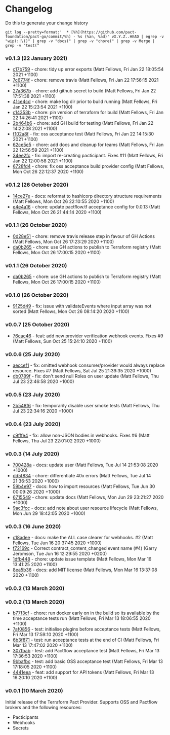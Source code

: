 # Changelog
Do this to generate your change history

    git log --pretty=format:'  * [%h](https://github.com/pact-foundation/pact-go/commit/%h) - %s (%an, %ad)' vX.Y.Z..HEAD | egrep -v "wip(:|\()" | grep -v "docs(" | grep -v "chore(" | grep -v Merge | grep -v "test("

<a name="0.0.1"></a>

### v0.1.3 (22 January 2021)
  * [c17b759](https://github.com/pactflow/terraform/commit/c17b759) - chore: tidy up error exports (Matt Fellows, Fri Jan 22 18:05:54 2021 +1100)
  * [7c6774f](https://github.com/pactflow/terraform/commit/7c6774f) - chore: remove travis (Matt Fellows, Fri Jan 22 17:56:15 2021 +1100)
  * [27a367b](https://github.com/pactflow/terraform/commit/27a367b) - chore: add github secret to build (Matt Fellows, Fri Jan 22 17:51:38 2021 +1100)
  * [41ce4cd](https://github.com/pactflow/terraform/commit/41ce4cd) - chore: make log dir prior to build running (Matt Fellows, Fri Jan 22 15:23:54 2021 +1100)
  * [c14353b](https://github.com/pactflow/terraform/commit/c14353b) - chore: pin version of terraform for build (Matt Fellows, Fri Jan 22 14:26:41 2021 +1100)
  * [2b464b6](https://github.com/pactflow/terraform/commit/2b464b6) - chore: add GH build for testing (Matt Fellows, Fri Jan 22 14:22:08 2021 +1100)
  * [f102a8f](https://github.com/pactflow/terraform/commit/f102a8f) - fix: oss acceptance test (Matt Fellows, Fri Jan 22 14:15:30 2021 +1100)
  * [62ce5e5](https://github.com/pactflow/terraform/commit/62ce5e5) - chore: add docs and cleanup for teams (Matt Fellows, Fri Jan 22 12:56:59 2021 +1100)
  * [34ee2fc](https://github.com/pactflow/terraform/commit/34ee2fc) - fix: import re-creating pacticipant. Fixes #11 (Matt Fellows, Fri Jan 22 12:00:58 2021 +1100)
  * [6728fd4](https://github.com/pactflow/terraform/commit/6728fd4) - chore: fix oss acceptance build provider config (Matt Fellows, Mon Oct 26 22:12:37 2020 +1100)

### v0.1.2 (26 October 2020)
  * [14ce27e](https://github.com/pactflow/terraform/commit/14ce27e) - docs: reformat to hashicorp directory structure requirements (Matt Fellows, Mon Oct 26 22:10:55 2020 +1100)
  * [e4e4a16](https://github.com/pactflow/terraform/commit/e4e4a16) - chore: update pactflow.tf acceptance config for 0.0.13 (Matt Fellows, Mon Oct 26 21:44:14 2020 +1100)

### v0.1.1 (26 October 2020)
  * [0d28e51](https://github.com/pactflow/terraform/commit/0d28e51) - chore: remove travis release step in favour of GH Actions (Matt Fellows, Mon Oct 26 17:23:29 2020 +1100)
  * [da0b265](https://github.com/pactflow/terraform/commit/da0b265) - chore: use GH actions to publish to Terraform registry (Matt Fellows, Mon Oct 26 17:00:15 2020 +1100)

### v0.1.1 (26 October 2020)
  * [da0b265](https://github.com/pactflow/terraform/commit/da0b265) - chore: use GH actions to publish to Terraform registry (Matt Fellows, Mon Oct 26 17:00:15 2020 +1100)

### v0.1.0 (26 October 2020)
  * [9125d49](https://github.com/pactflow/terraform/commit/9125d49) - fix: issue with validateEvents where input array was not sorted (Matt Fellows, Mon Oct 26 08:14:20 2020 +1100)

### v0.0.7 (25 October 2020)
  * [76cac46](https://github.com/pactflow/terraform/commit/76cac46) - feat: add new provider verification webhook events. Fixes #9 (Matt Fellows, Sun Oct 25 15:24:10 2020 +1100)

### v0.0.6 (25 July 2020)
  * [aeccef1](https://github.com/pactflow/terraform/commit/aeccef1) - fix: omitted webhook consumer/provider would always replace resource. Fixes #7 (Matt Fellows, Sat Jul 25 21:39:35 2020 +1000)
  * [db0789f](https://github.com/pactflow/terraform/commit/db0789f) - fix: don't send null Roles on user update (Matt Fellows, Thu Jul 23 22:46:58 2020 +1000)

### v0.0.5 (23 July 2020)
  * [2b548f6](https://github.com/pactflow/terraform/commit/2b548f6) - fix: temporarily disable user smoke tests (Matt Fellows, Thu Jul 23 22:34:16 2020 +1000)

### v0.0.4 (23 July 2020)
  * [c9fffe4](https://github.com/pactflow/terraform/commit/c9fffe4) - fix: allow non-JSON bodies in webhooks. Fixes #6 (Matt Fellows, Thu Jul 23 22:01:02 2020 +1000)

### v0.0.3 (14 July 2020)
  * [700428a](https://github.com/pactflow/terraform/commit/700428a) - docs: update user (Matt Fellows, Tue Jul 14 21:53:08 2020 +1000)
  * [dd5f834](https://github.com/pactflow/terraform/commit/dd5f834) - chore: differentiate 40x errors (Matt Fellows, Tue Jul 14 21:36:53 2020 +1000)
  * [59b4e97](https://github.com/pactflow/terraform/commit/59b4e97) - docs: how to import resources (Matt Fellows, Tue Jun 30 00:09:26 2020 +1000)
  * [6715549](https://github.com/pactflow/terraform/commit/6715549) - chore: update docs (Matt Fellows, Mon Jun 29 23:21:27 2020 +1000)
  * [9ac3fcc](https://github.com/pactflow/terraform/commit/9ac3fcc) - docs: add note about user resource lifecycle (Matt Fellows, Mon Jun 29 18:42:05 2020 +1000)

### v0.0.3 (16 June 2020)
 * [c18adee](https://github.com/pactflow/terraform/commit/c18adee) - docs: make the ALL case clearer for webhooks. #2 (Matt Fellows, Tue Jun 16 20:37:45 2020 +1000)
 * [f72169c](https://github.com/pactflow/terraform/commit/f72169c) - Correct contract_content_changed event name (#4) (Garry Jeromson, Tue Jun 16 12:29:55 2020 +0200)
 * [1dfb448](https://github.com/pactflow/terraform/commit/1dfb448) - chore: update issue template (Matt Fellows, Mon Mar 16 13:41:25 2020 +1100)
 * [8ea5b36](https://github.com/pactflow/terraform/commit/8ea5b36) - docs: add MIT license (Matt Fellows, Mon Mar 16 13:37:08 2020 +1100)

### v0.0.2 (13 March 2020)


### v0.0.2 (13 March 2020)
 * [b77f3cf](https://github.com/pactflow/terraform/commit/b77f3cf) - chore: run docker early on in the build so its available by the time acceptance tests run (Matt Fellows, Fri Mar 13 18:06:55 2020 +1100)
 * [7af0856](https://github.com/pactflow/terraform/commit/7af0856) - test: initialise plugins before acceptance tests (Matt Fellows, Fri Mar 13 17:59:10 2020 +1100)
 * [6b3f871](https://github.com/pactflow/terraform/commit/6b3f871) - test: run acceptance tests at the end of CI (Matt Fellows, Fri Mar 13 17:47:02 2020 +1100)
 * [307fbab](https://github.com/pactflow/terraform/commit/307fbab) - test: add Pactflow acceptance test (Matt Fellows, Fri Mar 13 17:36:53 2020 +1100)
 * [9bbafbc](https://github.com/pactflow/terraform/commit/9bbafbc) - test: add basic OSS acceptance test (Matt Fellows, Fri Mar 13 17:18:05 2020 +1100)
 * [4441eea](https://github.com/pactflow/terraform/commit/4441eea) - feat: add support for API tokens (Matt Fellows, Fri Mar 13 16:20:10 2020 +1100)

### v0.0.1 (10 March 2020)

Initial release of the Terraform Pact Provider. Supports OSS and Pactflow brokers and the following resources:

* Pacticipants
* Webhooks
* Secrets
